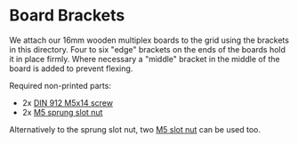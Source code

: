 # Board Brackets
We attach our 16mm wooden multiplex boards to the grid using the brackets in this directory.
Four to six "edge" brackets on the ends of the boards hold it in place firmly.
Where necessary a "middle" bracket in the middle of the board is added to prevent flexing.

Required non-printed parts:
- 2x [DIN 912 M5x14 screw](https://www.sfs.ch/de/Befestigungstechnik/Metrische-Schrauben-und-Zollschrauben/Zylinderschrauben/Zylinderschrauben-Innensechskant-mit-Sperrverzahnung-DIN-912-rostfrei-A2-M8x16mm/p/494752)
- 2x [M5 sprung slot nut](https://www.motedis.com/de/Nutenstein-mit-Feder-B-Typ-Nut-8-M5)

Alternatively to the sprung slot nut, two [M5 slot nut](https://www.motedis.com/de/Hammermutter-B-Typ-Nut-8-M5) can be used too.
